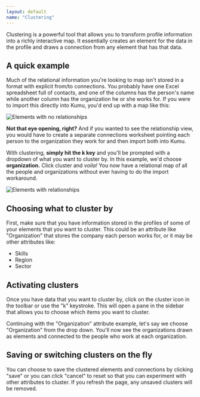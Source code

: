 ```yaml
---
layout: default
name: "Clustering"
---
```


Clustering is a powerful tool that allows you to transform profile information into a richly interactive map. It essentially creates an element for the data in the profile and draws a connection from any element that has that data.

## A quick example

Much of the relational information you're looking to map isn't stored in a format with explicit from/to connections. You probably have one Excel spreadsheet full of contacts, and one of the columns has the person's name while another column has the organization he or she works for. If you were to import this directly into Kumu, you'd end up with a map like this:

<img src="/images/cluster-before-final.png" alt="Elements with no relationships">

**Not that eye opening, right?** And if you wanted to see the relationship view, you would have to create a separate connections worksheet pointing each person to the organization they work for and then import both into Kumu.

With clustering, **simply hit the k key** and you'll be prompted with a dropdown of what you want to cluster by. In this example, we'd choose **organization.** Click cluster and *voila!* You now have a relational map of all the people and organizations without ever having to do the import workaround.

<img src="/images/cluster-after-final.png" alt="Elements with relationships">

## Choosing what to cluster by

First, make sure that you have information stored in the profiles of some of your elements that you want to cluster. This could be an attribute like "Organization" that stores the company each person works for, or it may be other attributes like:

* Skills
* Region
* Sector

## Activating clusters

Once you have data that you want to cluster by, click on the cluster icon in the toolbar or use the "k" keystroke. This will open a pane in the sidebar that allows you to choose which items you want to cluster.

Continuing with the "Organization" attribute example, let's say we choose "Organization" from the drop down. You'll now see the organizations drawn as elements and connected to the people who work at each organization.

## Saving or switching clusters on the fly

You can choose to save the clustered elements and connections by clicking "save" or you can click "cancel" to reset so that you can experiment with other attributes to cluster. If you refresh the page, any unsaved clusters will be removed.


